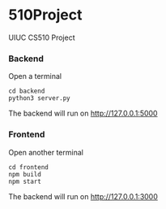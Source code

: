 # 510Project
UIUC CS510 Project

### Backend

Open a terminal

```shell
cd backend
python3 server.py
```

The backend will run on http://127.0.0.1:5000

### Frontend

Open another terminal 

```shell
cd frontend
npm build
npm start
```

The backend will run on  http://127.0.0.1:3000